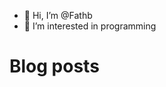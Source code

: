 - 👋 Hi, I’m @Fathb
- 👀 I’m interested in programming

# Blog posts
<!-- BLOG-POST-LIST:START -->
<!-- BLOG-POST-LIST:END -->

<!---
Fathb/Fathb is a ✨ special ✨ repository because its `README.md` (this file) appears on your GitHub profile.
You can click the Preview link to take a look at your changes.
--->
